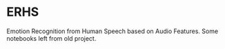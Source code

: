 # ERHS
Emotion Recognition from Human Speech based on Audio Features.
Some notebooks left from old project.
